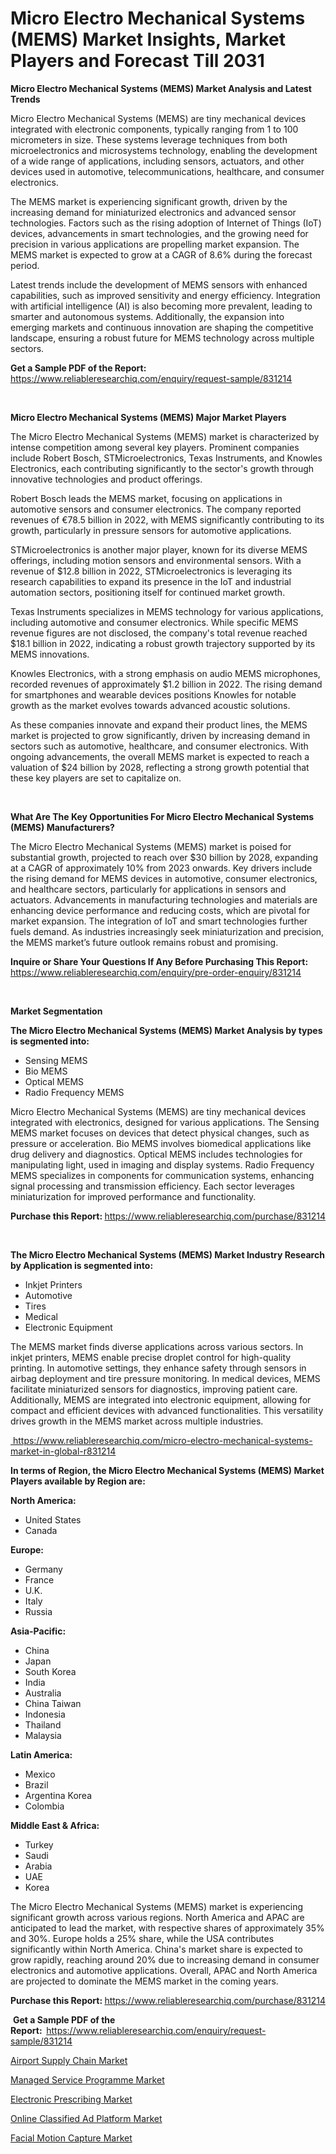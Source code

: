 <p><h1>Micro Electro Mechanical Systems (MEMS) Market Insights, Market Players and Forecast Till 2031</h1></p><p><strong>Micro Electro Mechanical Systems (MEMS) Market Analysis and Latest Trends</strong></p>
<p><p>Micro Electro Mechanical Systems (MEMS) are tiny mechanical devices integrated with electronic components, typically ranging from 1 to 100 micrometers in size. These systems leverage techniques from both microelectronics and microsystems technology, enabling the development of a wide range of applications, including sensors, actuators, and other devices used in automotive, telecommunications, healthcare, and consumer electronics.</p><p>The MEMS market is experiencing significant growth, driven by the increasing demand for miniaturized electronics and advanced sensor technologies. Factors such as the rising adoption of Internet of Things (IoT) devices, advancements in smart technologies, and the growing need for precision in various applications are propelling market expansion. The MEMS market is expected to grow at a CAGR of 8.6% during the forecast period.</p><p>Latest trends include the development of MEMS sensors with enhanced capabilities, such as improved sensitivity and energy efficiency. Integration with artificial intelligence (AI) is also becoming more prevalent, leading to smarter and autonomous systems. Additionally, the expansion into emerging markets and continuous innovation are shaping the competitive landscape, ensuring a robust future for MEMS technology across multiple sectors.</p></p>
<p><strong>Get a Sample PDF of the Report:&nbsp;</strong> <a href="https://www.reliableresearchiq.com/enquiry/request-sample/831214?utm_campaign=1159&utm_medium=2&utm_source=Github&utm_content=ia&utm_term=18122024&utm_id=micro-electro-mechanical-systems-mems">https://www.reliableresearchiq.com/enquiry/request-sample/831214</a></p>
<p>&nbsp;</p>
<p><strong>Micro Electro Mechanical Systems (MEMS) Major Market Players</strong></p>
<p><p>The Micro Electro Mechanical Systems (MEMS) market is characterized by intense competition among several key players. Prominent companies include Robert Bosch, STMicroelectronics, Texas Instruments, and Knowles Electronics, each contributing significantly to the sector's growth through innovative technologies and product offerings.</p><p>Robert Bosch leads the MEMS market, focusing on applications in automotive sensors and consumer electronics. The company reported revenues of €78.5 billion in 2022, with MEMS significantly contributing to its growth, particularly in pressure sensors for automotive applications.</p><p>STMicroelectronics is another major player, known for its diverse MEMS offerings, including motion sensors and environmental sensors. With a revenue of $12.8 billion in 2022, STMicroelectronics is leveraging its research capabilities to expand its presence in the IoT and industrial automation sectors, positioning itself for continued market growth.</p><p>Texas Instruments specializes in MEMS technology for various applications, including automotive and consumer electronics. While specific MEMS revenue figures are not disclosed, the company's total revenue reached $18.1 billion in 2022, indicating a robust growth trajectory supported by its MEMS innovations.</p><p>Knowles Electronics, with a strong emphasis on audio MEMS microphones, recorded revenues of approximately $1.2 billion in 2022. The rising demand for smartphones and wearable devices positions Knowles for notable growth as the market evolves towards advanced acoustic solutions.</p><p>As these companies innovate and expand their product lines, the MEMS market is projected to grow significantly, driven by increasing demand in sectors such as automotive, healthcare, and consumer electronics. With ongoing advancements, the overall MEMS market is expected to reach a valuation of $24 billion by 2028, reflecting a strong growth potential that these key players are set to capitalize on.</p></p>
<p>&nbsp;</p>
<p><strong>What Are The Key Opportunities For Micro Electro Mechanical Systems (MEMS) Manufacturers?</strong></p>
<p><p>The Micro Electro Mechanical Systems (MEMS) market is poised for substantial growth, projected to reach over $30 billion by 2028, expanding at a CAGR of approximately 10% from 2023 onwards. Key drivers include the rising demand for MEMS devices in automotive, consumer electronics, and healthcare sectors, particularly for applications in sensors and actuators. Advancements in manufacturing technologies and materials are enhancing device performance and reducing costs, which are pivotal for market expansion. The integration of IoT and smart technologies further fuels demand. As industries increasingly seek miniaturization and precision, the MEMS market’s future outlook remains robust and promising.</p></p>
<p><strong>Inquire or Share Your Questions If Any Before Purchasing This Report:</strong> <a href="https://www.reliableresearchiq.com/enquiry/pre-order-enquiry/831214?utm_campaign=1159&utm_medium=2&utm_source=Github&utm_content=ia&utm_term=18122024&utm_id=micro-electro-mechanical-systems-mems">https://www.reliableresearchiq.com/enquiry/pre-order-enquiry/831214</a></p>
<p>&nbsp;</p>
<p><strong>Market Segmentation</strong></p>
<p><strong>The Micro Electro Mechanical Systems (MEMS) Market Analysis by types is segmented into:</strong></p>
<p><ul><li>Sensing MEMS</li><li>Bio MEMS</li><li>Optical MEMS</li><li>Radio Frequency MEMS</li></ul></p>
<p><p>Micro Electro Mechanical Systems (MEMS) are tiny mechanical devices integrated with electronics, designed for various applications. The Sensing MEMS market focuses on devices that detect physical changes, such as pressure or acceleration. Bio MEMS involves biomedical applications like drug delivery and diagnostics. Optical MEMS includes technologies for manipulating light, used in imaging and display systems. Radio Frequency MEMS specializes in components for communication systems, enhancing signal processing and transmission efficiency. Each sector leverages miniaturization for improved performance and functionality.</p></p>
<p><strong>Purchase this Report:&nbsp;</strong><a href="https://www.reliableresearchiq.com/purchase/831214?utm_campaign=1159&utm_medium=2&utm_source=Github&utm_content=ia&utm_term=18122024&utm_id=micro-electro-mechanical-systems-mems">https://www.reliableresearchiq.com/purchase/831214</a></p>
<p>&nbsp;</p>
<p><strong>The Micro Electro Mechanical Systems (MEMS) Market Industry Research by Application is segmented into:</strong></p>
<p><ul><li>Inkjet Printers</li><li>Automotive</li><li>Tires</li><li>Medical</li><li>Electronic Equipment</li></ul></p>
<p><p>The MEMS market finds diverse applications across various sectors. In inkjet printers, MEMS enable precise droplet control for high-quality printing. In automotive settings, they enhance safety through sensors in airbag deployment and tire pressure monitoring. In medical devices, MEMS facilitate miniaturized sensors for diagnostics, improving patient care. Additionally, MEMS are integrated into electronic equipment, allowing for compact and efficient devices with advanced functionalities. This versatility drives growth in the MEMS market across multiple industries.</p></p>
<p><a href="https://www.reliableresearchiq.com/micro-electro-mechanical-systems-market-in-global-r831214?utm_campaign=1159&utm_medium=2&utm_source=Github&utm_content=ia&utm_term=18122024&utm_id=micro-electro-mechanical-systems-mems">&nbsp;https://www.reliableresearchiq.com/micro-electro-mechanical-systems-market-in-global-r831214</a></p>
<p><strong>In terms of Region, the Micro Electro Mechanical Systems (MEMS) Market Players available by Region are:</strong></p>
<p>
    <p> <strong> North America: </strong>
        <ul>
            <li>United States</li>
            <li>Canada</li>
        </ul>
        </p> 
    <p> <strong> Europe: </strong>
        <ul>
            <li>Germany</li>
            <li>France</li>
            <li>U.K.</li>
            <li>Italy</li>
            <li>Russia</li>
        </ul>
        </p> 
    <p> <strong> Asia-Pacific: </strong>
        <ul>
            <li>China</li>
            <li>Japan</li>
            <li>South Korea</li>
            <li>India</li>
            <li>Australia</li>
            <li>China Taiwan</li>
            <li>Indonesia</li>
            <li>Thailand</li>
            <li>Malaysia</li>
        </ul>
        </p> 
    <p> <strong> Latin America: </strong>
        <ul>
            <li>Mexico</li>
            <li>Brazil</li>
            <li>Argentina Korea</li>
            <li>Colombia</li>
        </ul>
        </p> 
    <p> <strong> Middle East & Africa: </strong>
        <ul>
            <li>Turkey</li>
            <li>Saudi</li>
            <li>Arabia</li>
            <li>UAE</li>
            <li>Korea</li>
        </ul>
    </p>
    </p>
<p><p>The Micro Electro Mechanical Systems (MEMS) market is experiencing significant growth across various regions. North America and APAC are anticipated to lead the market, with respective shares of approximately 35% and 30%. Europe holds a 25% share, while the USA contributes significantly within North America. China's market share is expected to grow rapidly, reaching around 20% due to increasing demand in consumer electronics and automotive applications. Overall, APAC and North America are projected to dominate the MEMS market in the coming years.</p></p>
<p><strong>Purchase this Report: </strong><a href="https://www.reliableresearchiq.com/purchase/831214?utm_campaign=1159&utm_medium=2&utm_source=Github&utm_content=ia&utm_term=18122024&utm_id=micro-electro-mechanical-systems-mems">https://www.reliableresearchiq.com/purchase/831214</a></p>
<p>&nbsp;<strong>Get a Sample PDF of the Report:&nbsp;&nbsp;</strong><a href="https://www.reliableresearchiq.com/enquiry/request-sample/831214?utm_campaign=1159&utm_medium=2&utm_source=Github&utm_content=ia&utm_term=18122024&utm_id=micro-electro-mechanical-systems-mems">https://www.reliableresearchiq.com/enquiry/request-sample/831214</a></p>
<p><strong></strong></p>
<p><p><a href="https://www.linkedin.com/pulse/forecast-of89-cagr-study-airport-supply-chain-market-analysis-usfwe?utm_campaign=1159&utm_medium=2&utm_source=Github&utm_content=ia&utm_term=18122024&utm_id=micro-electro-mechanical-systems-mems">Airport Supply Chain Market</a></p><p><a href="https://www.linkedin.com/pulse/comprehensive-overview-managed-service-programme-market-insights-0ydoe?utm_campaign=1159&utm_medium=2&utm_source=Github&utm_content=ia&utm_term=18122024&utm_id=micro-electro-mechanical-systems-mems">Managed Service Programme Market</a></p><p><a href="https://www.linkedin.com/pulse/exploring-potential-electronic-prescribing-marketthe-hqake?utm_campaign=1159&utm_medium=2&utm_source=Github&utm_content=ia&utm_term=18122024&utm_id=micro-electro-mechanical-systems-mems">Electronic Prescribing Market</a></p><p><a href="https://www.linkedin.com/pulse/online-classified-ad-platform-market-size-projected-grow-htxwe?utm_campaign=1159&utm_medium=2&utm_source=Github&utm_content=ia&utm_term=18122024&utm_id=micro-electro-mechanical-systems-mems">Online Classified Ad Platform Market</a></p><p><a href="https://www.linkedin.com/pulse/comprehensive-breakdown-facial-motion-capture-markets-112-rzyze?utm_campaign=1159&utm_medium=2&utm_source=Github&utm_content=ia&utm_term=18122024&utm_id=micro-electro-mechanical-systems-mems">Facial Motion Capture Market</a></p></p>